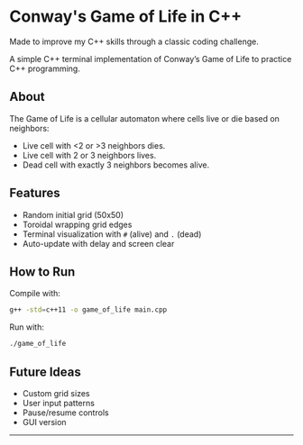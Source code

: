 
# Conway's Game of Life in C++

Made to improve my C++ skills through a classic coding challenge.

A simple C++ terminal implementation of Conway’s Game of Life to practice C++ programming.

## About

The Game of Life is a cellular automaton where cells live or die based on neighbors:

- Live cell with <2 or >3 neighbors dies.
- Live cell with 2 or 3 neighbors lives.
- Dead cell with exactly 3 neighbors becomes alive.

## Features

- Random initial grid (50x50)
- Toroidal wrapping grid edges
- Terminal visualization with `#` (alive) and `.` (dead)
- Auto-update with delay and screen clear

## How to Run

Compile with:

```bash
g++ -std=c++11 -o game_of_life main.cpp
```

Run with:

```bash
./game_of_life
```



## Future Ideas

- Custom grid sizes
- User input patterns
- Pause/resume controls
- GUI version

---



